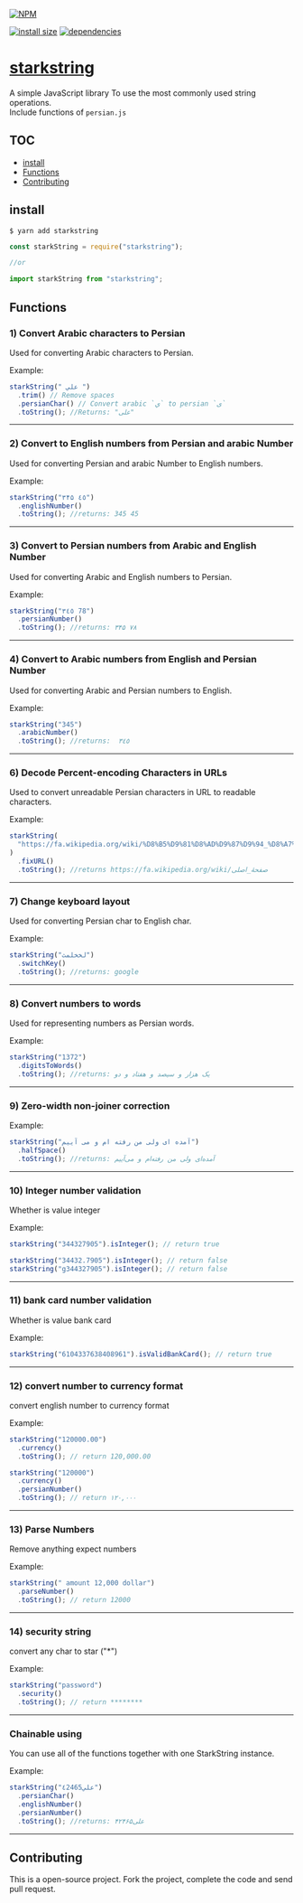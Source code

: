[![NPM](https://nodei.co/npm/starkstring.png)](https://nodei.co/npm/starkstring/)

[![install size](https://packagephobia.now.sh/badge?p=starkstring)](https://packagephobia.now.sh/result?p=starkstring) [![dependencies](https://david-dm.org/hosseinmd/starkstring.svg)](https://david-dm.org/hosseinmd/starkstring.svg)

# [starkstring](http://github.com/hosseinmd/starkString)

A simple JavaScript library To use the most commonly used string operations.  
Include functions of `persian.js`

## TOC

- [install](#install)
- [Functions](#Functions)
- [Contributing](#Contributing)

## install

`$ yarn add starkstring`

```js
const starkString = require("starkstring");

//or

import starkString from "starkstring";
```

## Functions

### 1) Convert Arabic characters to Persian

Used for converting Arabic characters to Persian.

Example:

```javascript
starkString(" علي ")
  .trim() // Remove spaces
  .persianChar() // Convert arabic `ي` to persian `ی`
  .toString(); //Returns: "علی"
```

---

### 2) Convert to English numbers from Persian and arabic Number

Used for converting Persian and arabic Number to English numbers.

Example:

```javascript
starkString("۳۴۵ ٤٥")
  .englishNumber()
  .toString(); //returns: 345 45
```

---

### 3) Convert to Persian numbers from Arabic and English Number

Used for converting Arabic and English numbers to Persian.

Example:

```javascript
starkString("٣٤٥ 78")
  .persianNumber()
  .toString(); //returns: ۳۴۵ ۷۸
```

---

### 4) Convert to Arabic numbers from English and Persian Number

Used for converting Arabic and Persian numbers to English.

Example:

```javascript
starkString("345")
  .arabicNumber()
  .toString(); //returns:  ٣٤٥
```

---

### 6) Decode Percent-encoding Characters in URLs

Used to convert unreadable Persian characters in URL to readable characters.

Example:

```javascript
starkString(
  "https://fa.wikipedia.org/wiki/%D8%B5%D9%81%D8%AD%D9%87%D9%94_%D8%A7%D8%B5%D9%84%DB%8C",
)
  .fixURL()
  .toString(); //returns https://fa.wikipedia.org/wiki/صفحهٔ_اصلی
```

---

### 7) Change keyboard layout

Used for converting Persian char to English char.

Example:

```javascript
starkString("لخخلمث")
  .switchKey()
  .toString(); //returns: google
```

---

### 8) Convert numbers to words

Used for representing numbers as Persian words.

Example:

```javascript
starkString("1372")
  .digitsToWords()
  .toString(); //returns: یک هزار و سیصد و هفتاد و دو
```

---

### 9) Zero-width non-joiner correction

Example:

```javascript
starkString("آمده ای ولی من رفته ام و می آییم")
  .halfSpace()
  .toString(); //returns: آمده‌ای ولی من رفته‌ام و می‌آییم
```

---

### 10) Integer number validation

Whether is value integer

Example:

```javascript
starkString("344327905").isInteger(); // return true

starkString("34432.7905").isInteger(); // return false
starkString("g344327905").isInteger(); // return false
```

---

### 11) bank card number validation

Whether is value bank card

Example:

```javascript
starkString("6104337638408961").isValidBankCard(); // return true
```

---

### 12) convert number to currency format

convert english number to currency format

Example:

```javascript
starkString("120000.00")
  .currency()
  .toString(); // return 120,000.00

starkString("120000")
  .currency()
  .persianNumber()
  .toString(); // return ۱۲۰,۰۰۰
```

---

### 13) Parse Numbers

Remove anything expect numbers

Example:

```javascript
starkString(" amount 12,000 dollar")
  .parseNumber()
  .toString(); // return 12000
```

---

### 14) security string

convert any char to star ("\*")

Example:

```javascript
starkString("password")
  .security()
  .toString(); // return ********
```

---

### Chainable using

You can use all of the functions together with one StarkString instance.

Example:

```javascript
starkString("علي٤2465")
  .persianChar()
  .englishNumber()
  .persianNumber()
  .toString(); //returns: علی۴۲۴۶۵
```

---

## Contributing

This is a open-source project. Fork the project, complete the code and send pull request.
